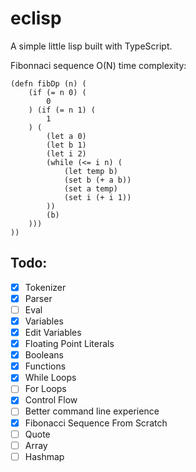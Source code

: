 # eclisp

A simple little lisp built with TypeScript.

Fibonnaci sequence O(N) time complexity:

```
(defn fibDp (n) (
    (if (= n 0) (
        0
    ) (if (= n 1) (
        1
    ) (
        (let a 0)
        (let b 1)
        (let i 2)
        (while (<= i n) (
            (let temp b)
            (set b (+ a b))
            (set a temp)
            (set i (+ i 1))
        ))
        (b)
    )))
))
```

## Todo:

-   [x] Tokenizer
-   [x] Parser
-   [ ] Eval
-   [x] Variables
-   [x] Edit Variables
-   [x] Floating Point Literals
-   [x] Booleans
-   [x] Functions
-   [x] While Loops
-   [ ] For Loops
-   [x] Control Flow
-   [ ] Better command line experience
-   [x] Fibonacci Sequence From Scratch
-   [ ] Quote
-   [ ] Array
-   [ ] Hashmap
